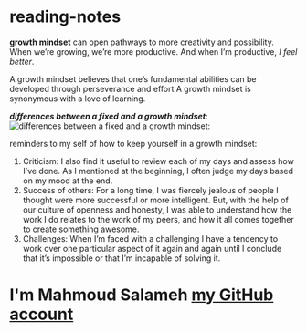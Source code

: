 # reading-notes
**growth mindset** can open pathways to more creativity and possibility.
When we’re growing, we’re more productive. And when I’m productive, *I feel better*.

A growth mindset believes that one’s fundamental abilities can be developed through perseverance and effort A growth mindset is synonymous with a love of learning.

**_differences between a fixed and a growth mindset_**:
![differences between a fixed and a growth mindset:](https://3kllhk1ibq34qk6sp3bhtox1-wpengine.netdna-ssl.com/wp-content/uploads/NewGrowthMindset2.png)

 reminders to my self of how to keep yourself in a growth mindset:
 1. Criticism: I also find it useful to review each of my days and assess how I’ve done. As I mentioned at the beginning, I often judge my days based on my mood at the end.
 2. Success of others: For a long time, I was fiercely jealous of people I thought were more successful or more intelligent. But, with the help of our culture of openness and honesty, I was able to understand how the work I do relates to the work of my peers, and how it all comes together to create something awesome.
 3. Challenges: When I’m faced with a challenging I have a tendency to work over one particular aspect of it again and again until I conclude that it’s impossible or that I’m incapable of solving it.

# I'm Mahmoud Salameh [my GitHub account ](https://github.com/mahmoud-salameh)